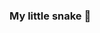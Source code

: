 ### My little snake 🐍

<!--
**EqualAustra/EqualAustra** is a ✨ _special_ ✨ repository because its `README.md` (this file) appears on your GitHub profile.

[![Overview][1]
[1]: https://github.com/specialorange/FDXCM/blob/master/doc/controllers_brief.svg  "Overview"](https://github.com/EqualAustra/Snake/blob/output/github-contribution-grid-snake.svg)
-->

